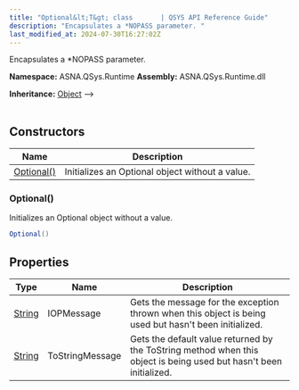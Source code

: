 ```yaml
---
title: "Optional&lt;T&gt; class       | QSYS API Reference Guide"
description: "Encapsulates a *NOPASS parameter. "
last_modified_at: 2024-07-30T16:27:02Z
---
```


Encapsulates a *NOPASS parameter.

**Namespace:** ASNA.QSys.Runtime
**Assembly:** ASNA.QSys.Runtime.dll

**Inheritance:** [Object](https://docs.microsoft.com/en-us/dotnet/api/system.object) --> 
<br>
<br>

## Constructors

| Name | Description |
| --- | --- |
| [Optional()](#optional) | Initializes an Optional object without a value.

### Optional()

Initializes an Optional object without a value.

```cs
Optional()
```

## Properties

| Type | Name | Description
| --- | --- | --- 
| [String](https://learn.microsoft.com/en-us/dotnet/api/system.string?view=net-8.0) | IOPMessage | Gets the message for the exception thrown when this object is being used but hasn't been initialized. |
| [String](https://learn.microsoft.com/en-us/dotnet/api/system.string?view=net-8.0) | ToStringMessage | Gets the default value returned by the ToString method when this object is being used but hasn't been initialized. |

